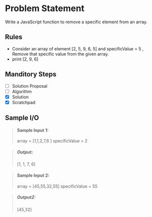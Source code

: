 # Problem Statement   

Write a JavaScript function to remove a specific element from an array.


## Rules
* Consider an array of element [2, 5, 9, 6, 5] and specificValue = 5 , Remove that specific value from the given array.
 * print [2, 9, 6]


## Manditory Steps

- [ ] Solution Proposal
- [ ] Algorithm
- [x] Solution
- [x] Scratchpad

## Sample I/O

> #### Sample Input 1:
> array = [1,1,2,7,6 ]
> specificValue = 2

> ##### Output:
> [1, 1, 7, 6]

> #### Sample Input 2:
> array = [45,55,32,55] 
> specificValue = 55

> ##### Output2:
>  [45,32]

